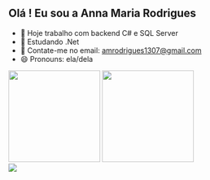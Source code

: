 ## Olá ! Eu sou a Anna Maria Rodrigues

- 🔭 Hoje trabalho com backend C# e SQL Server
- 🌱 Estudando .Net
- 💬 Contate-me no email: amrodrigues1307@gmail.com
- 😄 Pronouns: ela/dela
<div>
  <a href="https://github.com/amrodrigues"></a>
  <img height="180px" src="https://github-readme-stats.vercel.app/api?username=amrodrigues&show_icons=true&theme=dracula&include_all_commits=true&count_private=true"/>
  <img height="180px" src="https://github-readme-stats.vercel.app/api/top-langs/?username=amrodrigues&layout=compact&langs_count=10&theme=dracula"/>
</div>
<div style="display:inline_block">
<a href="https://www.linkedin.com/in/anna-maria-rodrigues/">
  <img align="center" src="https://img.shields.io/badge/LinkedIn-0077B5?style=for-the-badge&logo=linkedin&logoColor=white"/>
</a>
</div>
